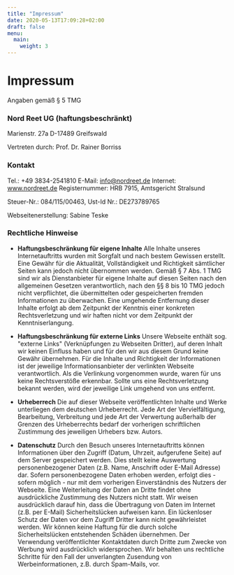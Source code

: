 ```yaml
---
title: "Impressum"
date: 2020-05-13T17:09:28+02:00
draft: false
menu: 
  main:
    weight: 3
---
```


# Impressum
Angaben gemäß § 5 TMG

### Nord Reet UG (haftungsbeschränkt)
Marienstr. 27a
D-17489 Greifswald

Vertreten durch:
Prof. Dr. Rainer Borriss

### Kontakt
Tel.: +49 3834-2541810
E-Mail: info@nordreet.de
Internet: www.nordreet.de
Registernummer: HRB 7915, Amtsgericht Stralsund

Steuer-Nr.: 084/115/00463, Ust-Id Nr.: DE273789765

Webseitenerstellung:
Sabine Teske

### Rechtliche Hinweise
* **Haftungsbeschränkung für eigene Inhalte** Alle Inhalte unseres Internetauftritts wurden mit Sorgfalt und nach bestem Gewissen erstellt. Eine Gewähr für die Aktualität, Vollständigkeit und Richtigkeit sämtlicher Seiten kann jedoch nicht übernommen werden. Gemäß § 7 Abs. 1 TMG sind wir als Dienstanbieter für eigene Inhalte auf diesen Seiten nach den allgemeinen Gesetzen verantwortlich, nach den §§ 8 bis 10 TMG jedoch nicht verpflichtet, die übermittelten oder gespeicherten fremden Informationen zu überwachen. Eine umgehende Entfernung dieser Inhalte erfolgt ab dem Zeitpunkt der Kenntnis einer konkreten Rechtsverletzung und wir haften nicht vor dem Zeitpunkt der Kenntniserlangung.

* **Haftungsbeschränkung für externe Links** Unsere Webseite enthält sog. "externe Links" (Verknüpfungen zu Webseiten Dritter), auf deren Inhalt wir keinen Einfluss haben und für den wir aus diesem Grund keine Gewähr übernehmen. Für die Inhalte und Richtigkeit der Informationen ist der jeweilige Informationsanbieter der verlinkten Webseite verantwortlich. Als die Verlinkung vorgenommen wurde, waren für uns keine Rechtsverstöße erkennbar. Sollte uns eine Rechtsverletzung bekannt werden, wird der jeweilige Link umgehend von uns entfernt.

* **Urheberrech** Die auf dieser Webseite veröffentlichten Inhalte und Werke unterliegen dem deutschen Urheberrecht. Jede Art der Vervielfältigung, Bearbeitung, Verbreitung und jede Art der Verwertung außerhalb der Grenzen des Urheberrechts bedarf der vorherigen schriftlichen Zustimmung des jeweiligen Urhebers bzw. Autors.

* **Datenschutz** Durch den Besuch unseres Internetauftritts können Informationen über den Zugriff (Datum, Uhrzeit, aufgerufene Seite) auf dem Server gespeichert werden. Dies stellt keine Auswertung personenbezogener Daten (z.B. Name, Anschrift oder E-Mail Adresse) dar. Sofern personenbezogene Daten erhoben werden, erfolgt dies - sofern möglich - nur mit dem vorherigen Einverständnis des Nutzers der Webseite. Eine Weiterleitung der Daten an Dritte findet ohne ausdrückliche Zustimmung des Nutzers nicht statt. Wir weisen ausdrücklich darauf hin, dass die Übertragung von Daten im Internet (z.B. per E-Mail) Sicherheitslücken aufweisen kann. Ein lückenloser Schutz der Daten vor dem Zugriff Dritter kann nicht gewährleistet werden. Wir können keine Haftung für die durch solche Sicherheitslücken entstehenden Schäden übernehmen. Der Verwendung veröffentlichter Kontaktdaten durch Dritte zum Zwecke von Werbung wird ausdrücklich widersprochen. Wir behalten uns rechtliche Schritte für den Fall der unverlangten Zusendung von Werbeinformationen, z.B. durch Spam-Mails, vor.
